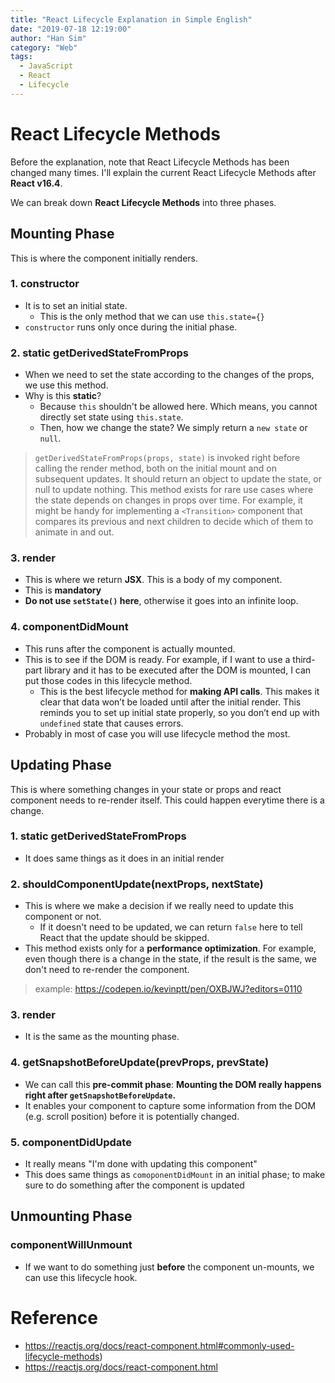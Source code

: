 ```yaml
---
title: "React Lifecycle Explanation in Simple English"
date: "2019-07-18 12:19:00"
author: "Han Sim"
category: "Web"
tags:
  - JavaScript
  - React
  - Lifecycle
---
```


# React Lifecycle Methods

Before the explanation, note that React Lifecycle Methods has been changed many times. I'll explain the current React Lifecycle Methods after **React v16.4**.

We can break down **React Lifecycle Methods** into three phases.

## Mounting Phase

This is where the component initially renders.

### 1. constructor

- It is to set an initial state.
  - This is the only method that we can use `this.state={}`
- `constructor` runs only once during the initial phase.

### 2. static getDerivedStateFromProps

- When we need to set the state according to the changes of the props, we use this method.
- Why is this **static**?
  - Because `this` shouldn't be allowed here. Which means, you cannot directly set state using `this.state`.
  - Then, how we change the state? We simply return a `new state` or `null`.

> `getDerivedStateFromProps(props, state)` is invoked right before calling the render method, both on the initial mount and on subsequent updates. It should return an object to update the state, or null to update nothing.
> This method exists for rare use cases where the state depends on changes in props over time. For example, it might be handy for implementing a `<Transition>` component that compares its previous and next children to decide which of them to animate in and out.

### 3. render

- This is where we return **JSX**. This is a body of my component.
- This is **mandatory**
- **Do not use `setState()` here**, otherwise it goes into an infinite loop.

### 4. componentDidMount

- This runs after the component is actually mounted.
- This is to see if the DOM is ready. For example, if I want to use a third-part library and it has to be executed after the DOM is mounted, I can put those codes in this lifecycle method.
  - This is the best lifecycle method for **making API calls**. This makes it clear that data won’t be loaded until after the initial render. This reminds you to set up initial state properly, so you don’t end up with `undefined` state that causes errors.
- Probably in most of case you will use lifecycle method the most.

## Updating Phase

This is where something changes in your state or props and react component needs to re-render itself. This could happen everytime there is a change.

### 1. static getDerivedStateFromProps

- It does same things as it does in an initial render

### 2. shouldComponentUpdate(nextProps, nextState)

- This is where we make a decision if we really need to update this component or not.
  - If it doesn't need to be updated, we can return `false` here to tell React that the update should be skipped.
- This method exists only for a **performance optimization**. For example, even though there is a change in the state, if the result is the same, we don't need to re-render the component.

> example: https://codepen.io/kevinptt/pen/OXBJWJ?editors=0110

### 3. render

- It is the same as the mounting phase.

### 4. getSnapshotBeforeUpdate(prevProps, prevState)

- We can call this **pre-commit phase**: **Mounting the DOM really happens right after `getSnapshotBeforeUpdate`.**
- It enables your component to capture some information from the DOM (e.g. scroll position) before it is potentially changed.

### 5. componentDidUpdate

- It really means "I'm done with updating this component"
- This does same things as `comoponentDidMount` in an initial phase; to make sure to do something after the component is updated

## Unmounting Phase

### componentWillUnmount

- If we want to do something just **before** the component un-mounts, we can use this lifecycle hook.

# Reference

- https://reactjs.org/docs/react-component.html#commonly-used-lifecycle-methods)
- https://reactjs.org/docs/react-component.html
